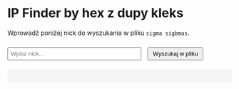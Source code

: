 # IP Finder by hex z dupy kleks

Wprowadź poniżej nick do wyszukania w pliku `sigma sigbmas`.

<input type="text" id="searchTerm" placeholder="Wpisz nick..." style="width: 300px; padding: 5px; margin-top: 10px;">
<button onclick="searchInFile()" style="padding: 5px 10px; cursor: pointer; margin-left: 10px;">Wyszukaj w pliku</button>

<pre id="results" style="background: #f5f5f5; padding: 15px; border-radius: 5px; margin-top: 20px; max-height: 300px; overflow-y: auto;"></pre>

<script>
// Funkcja do wyszukiwania w pliku 0001.txt z GitHuba
async function searchInFile() {
    const searchTerm = document.getElementById('searchTerm').value.trim();
    const resultsArea = document.getElementById('results');
    resultsArea.textContent = ""; // Czyszczenie wyników

    if (!searchTerm) {
        alert("Podaj słowo do wyszukania.");
        return;
    }

    try {
        // Wczytywanie zawartości pliku z cache
        const response = await fetch('https://raw.githubusercontent.com/XVENON4X/IPfinderka/refs/heads/main/0001.txt', { cache: 'force-cache' });
        
        if (!response.ok) {
            resultsArea.textContent = "Nie można otworzyć pliku 0001.txt";
            return;
        }
        
        const fileContent = await response.text();
        const lines = fileContent.split('\n');
        let found = false;

        // Przeszukiwanie całego pliku i wyświetlanie wszystkich dopasowań
        lines.forEach((line, index) => {
            if (line.toLowerCase().includes(searchTerm.toLowerCase())) {
                resultsArea.textContent += `Linia ${index + 1}: ${line}\n`;
                found = true;
            }
        });

        if (!found) {
            resultsArea.textContent = "Nie znaleziono takiego nicku.";
        }
    } catch (error) {
        resultsArea.textContent = "Wystąpił błąd: " + error.message;
    }
}
</script>
